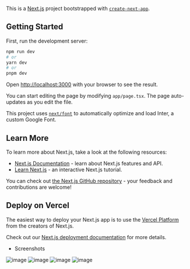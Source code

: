This is a [Next.js](https://nextjs.org/) project bootstrapped with [`create-next-app`](https://github.com/vercel/next.js/tree/canary/packages/create-next-app).

## Getting Started

First, run the development server:

```bash
npm run dev
# or
yarn dev
# or
pnpm dev
```

Open [http://localhost:3000](http://localhost:3000) with your browser to see the result.

You can start editing the page by modifying `app/page.tsx`. The page auto-updates as you edit the file.

This project uses [`next/font`](https://nextjs.org/docs/basic-features/font-optimization) to automatically optimize and load Inter, a custom Google Font.

## Learn More

To learn more about Next.js, take a look at the following resources:

- [Next.js Documentation](https://nextjs.org/docs) - learn about Next.js features and API.
- [Learn Next.js](https://nextjs.org/learn) - an interactive Next.js tutorial.

You can check out [the Next.js GitHub repository](https://github.com/vercel/next.js/) - your feedback and contributions are welcome!

## Deploy on Vercel

The easiest way to deploy your Next.js app is to use the [Vercel Platform](https://vercel.com/new?utm_medium=default-template&filter=next.js&utm_source=create-next-app&utm_campaign=create-next-app-readme) from the creators of Next.js.

Check out our [Next.js deployment documentation](https://nextjs.org/docs/deployment) for more details.



- Screenshots

![image](https://github.com/nlsnbucket/neltech-port/assets/108258194/480d6073-9c78-4311-95f8-22db43214062)
![image](https://github.com/nlsnbucket/neltech-port/assets/108258194/c1c1b8d0-bc3a-4959-b053-7b7bc0d12fc2)
![image](https://github.com/nlsnbucket/neltech-port/assets/108258194/fb110593-ab8c-43dc-b30c-04db2d177230)
![image](https://github.com/nlsnbucket/neltech-port/assets/108258194/a604d2b3-18d0-42b6-a7b7-4748aa6a4486)


